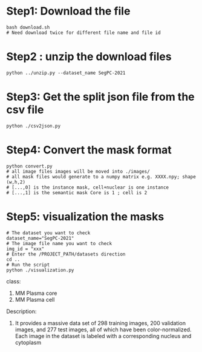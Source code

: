 # Step1: Download the file 
```
bash download.sh
# Need download twice for different file name and file id
```

# Step2 : unzip the download files
```
python ../unzip.py --dataset_name SegPC-2021
```
# Step3: Get the split json file from the csv file
```
python ./csv2json.py
```

# Step4: Convert the mask format
```
python convert.py
# all image files images will be moved into ./images/
# all mask files would generate to a numpy matrix e.g. XXXX.npy; shape (w,h,2)
# [...,0] is the instance mask, cell+nuclear is one instance
# [...,1] is the semantic mask Core is 1 ; cell is 2
```

# Step5: visualization the masks
```
# The dataset you want to check
dataset_name="SegPC-2021" 
# The image file name you want to check
img_id = "xxx"
# Enter the /PROJECT_PATH/datasets direction
cd ..  
# Run the script 
python ./visualization.py

```
class:
1. MM Plasma core
2. MM Plasma cell

Description:
1. It provides a massive data set of 298 training images, 200 validation images, and 277 test images, all of which have been color-normalized. Each image in the dataset is labeled with a corresponding nucleus and cytoplasm